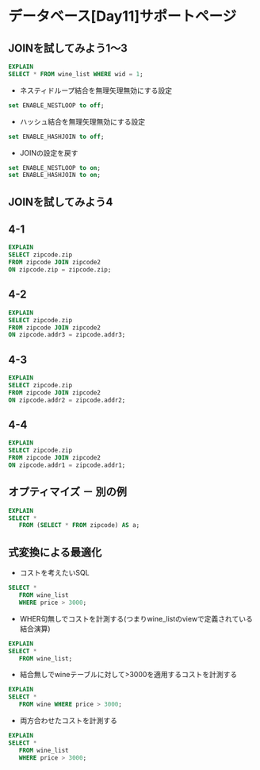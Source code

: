 # データベース[Day11]サポートページ

## JOINを試してみよう1～3

```SQL
EXPLAIN
SELECT * FROM wine_list WHERE wid = 1;
```

* ネスティドループ結合を無理矢理無効にする設定

```SQL
set ENABLE_NESTLOOP to off;
```

* ハッシュ結合を無理矢理無効にする設定

```SQL
set ENABLE_HASHJOIN to off;
```

* JOINの設定を戻す

```SQL
set ENABLE_NESTLOOP to on;
set ENABLE_HASHJOIN to on;
```

## JOINを試してみよう4

## 4-1

```SQL
EXPLAIN
SELECT zipcode.zip 
FROM zipcode JOIN zipcode2 
ON zipcode.zip = zipcode.zip;
```

## 4-2

```SQL
EXPLAIN
SELECT zipcode.zip 
FROM zipcode JOIN zipcode2 
ON zipcode.addr3 = zipcode.addr3;
```
## 4-3

```SQL
EXPLAIN
SELECT zipcode.zip 
FROM zipcode JOIN zipcode2 
ON zipcode.addr2 = zipcode.addr2;
```

## 4-4

```SQL
EXPLAIN
SELECT zipcode.zip 
FROM zipcode JOIN zipcode2 
ON zipcode.addr1 = zipcode.addr1;
```


## オプティマイズ － 別の例

```SQL
EXPLAIN
SELECT * 
   FROM (SELECT * FROM zipcode) AS a;
```

## 式変換による最適化

* コストを考えたいSQL

```SQL
SELECT * 
   FROM wine_list
   WHERE price > 3000;
```

* WHER句無しでコストを計測する(つまりwine_listのviewで定義されている結合演算)

```SQL
EXPLAIN
SELECT * 
   FROM wine_list;
```

* 結合無しでwineテーブルに対して>3000を適用するコストを計測する

```SQL
EXPLAIN
SELECT * 
   FROM wine WHERE price > 3000;
```

* 両方合わせたコストを計測する

```SQL
EXPLAIN
SELECT * 
   FROM wine_list
   WHERE price > 3000;
```
